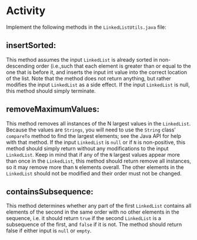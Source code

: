# Activity

Implement the following methods in the `LinkedListUtils.java` file:

## insertSorted: 
This method assumes the input `LinkedList` is already sorted in non-descending order (i.e.,such that each element is greater than or equal to the one that is before it, and inserts the input int value into the correct location of the list. Note that the method does not return anything, but rather modifies the input `LinkedList` as a side effect. If the input `LinkedList` is null, this method should simply terminate.

## removeMaximumValues: 
This method removes all instances of the N largest values in the `LinkedList`. Because the values are `Strings`, you will need to use the `String` class’ `compareTo` method to find the largest elements; see the Java API for help with that method. If the input `LinkedList` is `null` or if `N` is non-positive, this method should simply return without any modifications to the input `LinkedList`. Keep in mind that if any of the `N` largest values appear more than once in the `LinkedList`, this method should return remove all instances, so it may remove more than `N` elements overall. The other elements in the `LinkedList` should not be modified and their order must not be changed.

## containsSubsequence: 
This method determines whether any part of the first `LinkedList` contains all elements of the second in the same order with no other elements in the sequence, i.e. it should return `true` if the second `LinkedList` is a subsequence of the first, and `false` if it is not. The method should return false if either input is `null` or `empty`.

